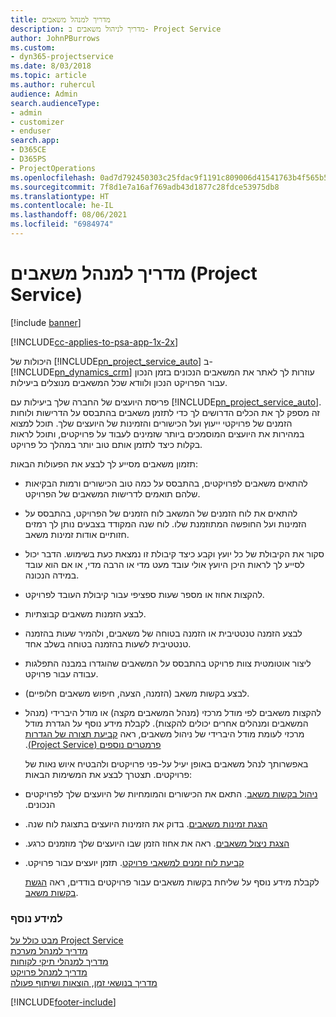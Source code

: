 ```yaml
---
title: מדריך למנהל משאבים
description: מדריך לניהול משאבים ב- Project Service
author: JohnPBurrows
ms.custom:
- dyn365-projectservice
ms.date: 8/03/2018
ms.topic: article
ms.author: ruhercul
audience: Admin
search.audienceType:
- admin
- customizer
- enduser
search.app:
- D365CE
- D365PS
- ProjectOperations
ms.openlocfilehash: 0ad7d792450303c25fdac9f1191c809006d41541763b4f565b55abfa6da58a0a
ms.sourcegitcommit: 7f8d1e7a16af769adb43d1877c28fdce53975db8
ms.translationtype: HT
ms.contentlocale: he-IL
ms.lasthandoff: 08/06/2021
ms.locfileid: "6984974"
---
```

# <a name="resource-manager-guide-project-service"></a>מדריך למנהל משאבים (Project Service)

[!include [banner](../includes/psa-now-project-operations.md)]

[!INCLUDE[cc-applies-to-psa-app-1x-2x](../includes/cc-applies-to-psa-app-1x-2x.md)]

היכולות של [!INCLUDE[pn_project_service_auto](../includes/pn-project-service-auto.md)] ב- [!INCLUDE[pn_dynamics_crm](../includes/pn-dynamics-crm.md)] עוזרות לך לאתר את המשאבים הנכונים בזמן הנכון עבור הפרויקט הנכון ולוודא שכל המשאבים מנוצלים ביעילות.  
  
 פריסת היועצים של החברה שלך ביעילות עם [!INCLUDE[pn_project_service_auto](../includes/pn-project-service-auto.md)]. זה מספק לך את הכלים הדרושים לך כדי לתזמן משאבים בהתבסס על הדרישות ולוחות הזמנים של פרויקטי ייעוץ ועל הכישורים והזמינות של היועצים שלך. תוכל למצוא במהירות את היועצים המוסמכים ביותר שזמינים לעבוד על פרויקטים, ותוכל לראות בקלות כיצד לתזמן אותם טוב יותר במהלך כל פרויקט.  
  
 תזמון משאבים מסייע לך לבצע את הפעולות הבאות:  
  
- להתאים משאבים לפרויקטים, בהתבסס על כמה טוב הכישורים ורמות הבקיאות שלהם תואמים לדרישות המשאבים של הפרויקט.  
  
- להתאים את לוח הזמנים של המשאב לוח הזמנים של הפרויקט, בהתבסס על הזמינות ועל החופשה המתוזמנת שלו. לוח שנה המקודד בצבעים נותן לך רמזים חזותיים אודות זמינות משאב.  
  
- סקור את הקיבולת של כל יועץ וקבע כיצד קיבולת זו נמצאת כעת בשימוש. הדבר יכול לסייע לך לראות היכן היועץ אולי עובד מעט מדי או הרבה מדי, או אם הוא עובד במידה הנכונה.  
  
- להקצות אחוז או מספר שעות ספציפי עבור קיבולת העובד לפרויקט.  
  
- לבצע הזמנות משאבים קבוצתיות.  
  
- לבצע ‏‫הזמנה טנטטיבית‬‬ או הזמנה בטוחה של משאבים, ולהמיר שעות בהזמנה טנטטיבית‬‬ לשעות בהזמנה בטוחה בשלב אחד.  
  
- ליצור אוטומטית צוות פרויקט בהתבסס על המשאבים שהוגדרו במבנה התפלגות עבודה עבור פרויקט.  
  
- לבצע בקשות משאב (הזמנה, הצעה, חיפוש משאבים חלופיים).  
  
- להקצות משאבים לפי מודל מרכזי (מנהל המשאבים מקצה) או מודל היברידי (מנהל המשאבים ומנהלים אחרים יכולים להקצות). ‏‫לקבלת מידע נוסף על הגדרת מודל מרכזי לעומת מודל היברידי של ניהול משאבים, ראה [‏‫קביעת תצורה של הגדרות פרמטרים נוספים‬ (Project Service)](../psa/configure-additional-parameters-settings.md).  
  
  באפשרותך לנהל משאבים באופן יעיל על-פני פרויקטים ולהבטיח איוש נאות של פרויקטים. תצטרך לבצע את המשימות הבאות:  
  
- [‏‫ניהול בקשות משאב](../psa/manage-resource-requests.md). התאם את הכישורים והמומחיות של היועצים שלך לפרויקטים הנכונים.  
  
- [‏‫הצגת זמינות משאבים](../psa/view-resource-availability.md). בדוק את הזמינות היועצים בתצוגת לוח שנה.  
  
- [‏‫הצגת ניצול משאבים](../psa/view-resource-utilization.md). ראה את אחוז הזמן שבו היועצים שלך מוזמנים כרגע.  
  
- [‏‫קביעת לוח זמנים למשאבי פרויקט](../psa/schedule-resources-project.md). תזמן יועצים עבור פרויקט.  
  
  לקבלת מידע נוסף על שליחת בקשות משאבים עבור פרויקטים בודדים, ראה [הגשת בקשות משאב](../psa/submit-resource-requests.md).  
  
### <a name="see-also"></a>למידע נוסף  
 [מבט כולל על Project Service](../psa/overview.md)   
 [מדריך למנהל מערכת](../psa/admin-guide.md)   
 [מדריך למנהלי תיקי לקוחות](../psa/account-manager-guide.md)   
 [מדריך למנהל פרויקט](../psa/project-manager-guide.md)   
 [‏‫מדריך בנושאי זמן, הוצאות ושיתוף פעולה](../psa/time-expense-collaboration-guide.md)


[!INCLUDE[footer-include](../includes/footer-banner.md)]